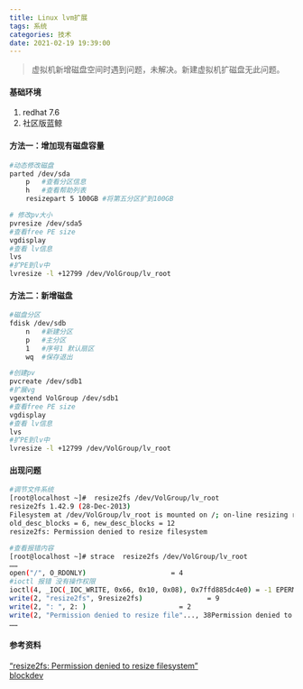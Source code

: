 ```yaml
---
title: Linux lvm扩展
tags: 系统
categories: 技术
date: 2021-02-19 19:39:00
---
```


> 虚拟机新增磁盘空间时遇到问题，未解决。新建虚拟机扩磁盘无此问题。

#### 基础环境
1. redhat 7.6
1. 社区版蓝鲸


#### 方法一：增加现有磁盘容量
```bash
#动态修改磁盘
parted /dev/sda
    p   #查看分区信息
    h   #查看帮助列表
    resizepart 5 100GB #将第五分区扩到100GB

# 修改pv大小
pvresize /dev/sda5
#查看free PE size
vgdisplay
#查看 lv信息
lvs
#扩PE到lv中
lvresize -l +12799 /dev/VolGroup/lv_root
```
 
<!-- more -->
#### 方法二：新增磁盘
```bash
#磁盘分区
fdisk /dev/sdb
    n   #新建分区 
    p   #主分区
    1   #序号1 默认扇区
    wq  #保存退出

#创建pv
pvcreate /dev/sdb1
#扩展vg
vgextend VolGroup /dev/sdb1
#查看free PE size
vgdisplay
#查看 lv信息
lvs
#扩PE到lv中
lvresize -l +12799 /dev/VolGroup/lv_root
```
#### 出现问题
```bash
#调节文件系统
[root@localhost ~]#  resize2fs /dev/VolGroup/lv_root
resize2fs 1.42.9 (28-Dec-2013)
Filesystem at /dev/VolGroup/lv_root is mounted on /; on-line resizing required
old_desc_blocks = 6, new_desc_blocks = 12
resize2fs: Permission denied to resize filesystem

#查看报错内容
[root@localhost ~]# strace  resize2fs /dev/VolGroup/lv_root
……
open("/", O_RDONLY)                     = 4
#ioctl 报错 没有操作权限
ioctl(4, _IOC(_IOC_WRITE, 0x66, 0x10, 0x08), 0x7ffd885dc4e0) = -1 EPERM (Operation not permitted)   
write(2, "resize2fs", 9resize2fs)                = 9
write(2, ": ", 2: )                       = 2
write(2, "Permission denied to resize file"..., 38Permission denied to resize filesystem) = 38
……
```

#### 参考资料
[“resize2fs: Permission denied to resize filesystem”](https://cloud.tencent.com/developer/article/1520045)  
[blockdev](https://ipcmen.com/blockdev)  

